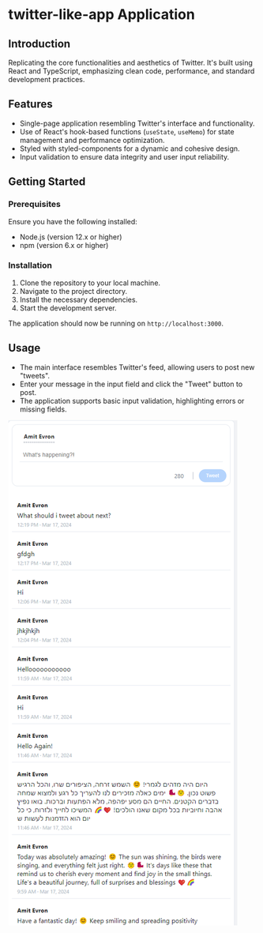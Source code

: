 # twitter-like-app Application

## Introduction
Replicating the core functionalities and aesthetics of Twitter. It's built using React and TypeScript, emphasizing clean code, performance, and standard development practices.

## Features
- Single-page application resembling Twitter's interface and functionality.
- Use of React's hook-based functions (`useState`, `useMemo`) for state management and performance optimization.
- Styled with styled-components for a dynamic and cohesive design.
- Input validation to ensure data integrity and user input reliability.

## Getting Started

### Prerequisites
Ensure you have the following installed:
- Node.js (version 12.x or higher)
- npm (version 6.x or higher)

### Installation
1. Clone the repository to your local machine.
2. Navigate to the project directory.
3. Install the necessary dependencies.
4. Start the development server.

The application should now be running on `http://localhost:3000`.

## Usage
- The main interface resembles Twitter's feed, allowing users to post new "tweets".
- Enter your message in the input field and click the "Tweet" button to post.
- The application supports basic input validation, highlighting errors or missing fields.

![Screenshot of Application](/src/images/Screenshot.png "Application Screenshot")